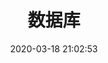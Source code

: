 ---
pageComponent: 
  name: Catalogue
  data: 
    path: 04.数据库
    description: 数据库的杂乱笔记
title: 数据库
date: 2020-03-18 21:02:53
permalink: /DB
sidebar: false
article: false
comment: false
editLink: false
---